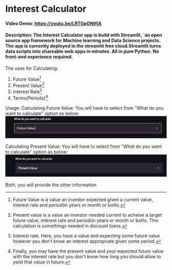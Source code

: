 # Interest Calculator
#### Video Demo:  https://youtu.be/LRTGpONtfiA
#### Description: The Interest Calculator app is build with Streamlit, `an open source app framework for Machine learning and Data Science projects. The app is currently deployed in the streamlit free cloud.Streamlit turns data scripts into shareable web apps in minutes. All in pure Python. No front‑end experience required.
The uses for Calculating:
1. Future Value[^1]
2. Present Value[^2]
3. Interest Rate[^3]
4. Terms(Periods)[^4]

[^1]: Future Value is a value an investor expected given a current value, interest rate and period(in years or month  or both).
[^2]: Present value is a value an investor needed current to acheive a target future value, interest rate and period(in years or month  or both).
This calculation is somethings needed in  discount loans.
[^3]: Interest rate. Here, you have a value and expecting some future value however you don't know an interest appropriate given some period.
[^4]: Finally, you may have the present value and your expected future value with the interest rate but you don't know how long you should allow to yeild that value in future.


Usage:
Calculating Future Value:
You will have to select from "What do you want to calculate" option as below:
![](images/2.png)


Calculating Present Value:
You will have to select from "What do you want to calculate" option as below:
![](images/1.png)

Both, you will provide the other information